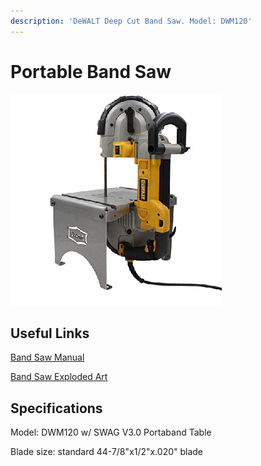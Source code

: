 ```yaml
---
description: 'DeWALT Deep Cut Band Saw. Model: DWM120'
---
```


# Portable Band Saw

![](../.gitbook/assets/image%20%2862%29.png)

## Useful Links

[Band Saw Manual](https://drive.google.com/open?id=1Ihap0UOF0uOXvSC-DdnZizz5b82WNS1C)

[Band Saw Exploded Art](https://drive.google.com/open?id=1DHUuXeLhSeoxDz62xqiR8w6lZ0f506xE)

## Specifications

Model: DWM120 w/ SWAG V3.0 Portaband Table

Blade size: standard 44-7/8"x1/2"x.020" blade

